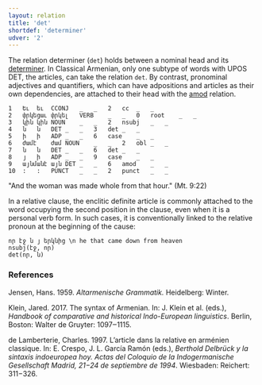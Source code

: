 ```yaml
---
layout: relation
title: 'det'
shortdef: 'determiner'
udver: '2'
---
```


The relation determiner (`det`) holds between a nominal head and its [determiner](DET). In Classical Armenian, only one subtype of words with UPOS DET, the articles, can take the relation `det`. By contrast, pronominal adjectives and quantifiers, which can have adpositions and articles as their own dependencies, are attached to their head with the [amod]() relation.

~~~ conllu
1	Եւ	եւ	CCONJ	_	_	2	cc	_	_
2	փրկեցաւ	փրկել	VERB	_	_	0	root	_	_
3	կին	կին	NOUN	_	_	2	nsubj	_	_
4	ն	ն	DET	_	_	3	det	_	_
5	ի	ի	ADP	_	_	6	case	_	_
6	ժամէ	ժամ	NOUN	_	_	2	obl	_	_
7	ն	ն	DET	_	_	6	det	_	_
8	յ	ի	ADP	_	_	9	case	_	_
9	այնմանէ	այն	DET	_	_	6	amod	_	_
10	:	:	PUNCT	_	_	2	punct	_	_
~~~
"And the woman was made whole from that hour." (Mt. 9:22)

In a relative clause, the enclitic definite article is commonly attached to the word occupying the second position in the clause, even when it is a personal verb form. In such cases, it is conventionally linked to the relative pronoun at the beginning of the cause:

~~~ sdparse
որ էջ ն յ երկնից \n he that came down from heaven 
nsubj(էջ, որ)
det(որ, ն)
~~~

### References

Jensen, Hans. 1959. _Altarmenische Grammatik._ Heidelberg: Winter.

Klein, Jared. 2017. The syntax of Armenian. In: J. Klein et al. (eds.), _Handbook of comparative and historical Indo-European linguistics_. Berlin, Boston: Walter de Gruyter: 1097‒1115.

de Lamberterie, Charles. 1997. L’article dans la relative en arménien classique. In: E. Crespo, J. L. García Ramón (eds.), _Berthold Delbrück y la sintaxis indoeuropea hoy. Actas del Coloquio de la Indogermanische Gesellschaft Madrid, 21−24 de septiembre de 1994_. Wiesbaden: Reichert: 311−326.
